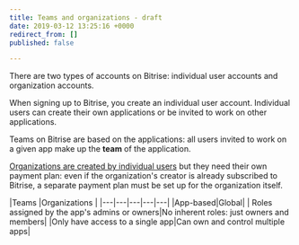 ```yaml
---
title: Teams and organizations - draft
date: 2019-03-12 13:25:16 +0000
redirect_from: []
published: false

---
```

There are two types of accounts on Bitrise: individual user accounts and organization accounts. 

When signing up to Bitrise, you create an individual user account. Individual users can create their own applications or be invited to work on other applications. 

Teams on Bitrise are based on the applications: all users invited to work on a given app make up the **team** of the application. 

[Organizations are created by individual users](/team-management/organizations/creating-org/) but they need their own payment plan: even if the organization's creator is already subscribed to Bitrise, a separate payment plan must be set up for the organization itself.

|Teams |Organizations | 
|---|---|---|---|---|
|App-based|Global|
| Roles assigned by the app's admins or owners|No inherent roles: just owners and members|
|Only have access to a single app|Can own and control multiple apps|